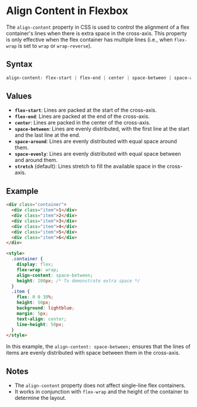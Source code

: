 # Align Content in Flexbox  

The `align-content` property in CSS is used to control the alignment of a flex container's lines when there is extra space in the cross-axis. This property is only effective when the flex container has multiple lines (i.e., when `flex-wrap` is set to `wrap` or `wrap-reverse`).

## Syntax  
```css
align-content: flex-start | flex-end | center | space-between | space-around | space-evenly | stretch;
```

## Values  
- **`flex-start`**: Lines are packed at the start of the cross-axis.  
- **`flex-end`**: Lines are packed at the end of the cross-axis.  
- **`center`**: Lines are packed in the center of the cross-axis.  
- **`space-between`**: Lines are evenly distributed, with the first line at the start and the last line at the end.  
- **`space-around`**: Lines are evenly distributed with equal space around them.  
- **`space-evenly`**: Lines are evenly distributed with equal space between and around them.  
- **`stretch`** (default): Lines stretch to fill the available space in the cross-axis.  

## Example  
```html
<div class="container">
  <div class="item">1</div>
  <div class="item">2</div>
  <div class="item">3</div>
  <div class="item">4</div>
  <div class="item">5</div>
  <div class="item">6</div>
</div>

<style>
  .container {
    display: flex;
    flex-wrap: wrap;
    align-content: space-between;
    height: 200px; /* To demonstrate extra space */
  }
  .item {
    flex: 0 0 30%;
    height: 50px;
    background: lightblue;
    margin: 5px;
    text-align: center;
    line-height: 50px;
  }
</style>
```

In this example, the `align-content: space-between;` ensures that the lines of items are evenly distributed with space between them in the cross-axis.

## Notes  
- The `align-content` property does not affect single-line flex containers.  
- It works in conjunction with `flex-wrap` and the height of the container to determine the layout.  
